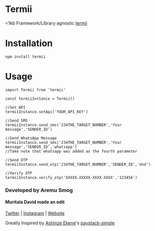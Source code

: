 # Termii
<1kb Framework/Library agnostic [termii](http://www.termii.com) 

# Installation

```
npm install termii
```

# Usage
```
import Termii from 'termii'

const termiiInstance = Termii()

//Set API
termiiInstance.setApi('YOUR_API_KEY')

//Send SMS
termiiInstance.send_sms('234THE_TARGET_NUMBER','Your message','SENDER_ID')

//Send WhatsApp Message
termiiInstance.send_sms('234THE_TARGET_NUMBER','Your message','SENDER_ID','whatsapp')
//Take note that whatsapp was added as the fourth parameter

//Send OTP
termiiInstance.send_otp('234THE_TARGET_NUMBER','SENDER_ID','dnd')

//Verify OTP
termiiInstance.verify_otp('XXXXX-XXXXX-XXXX-XXXX','123456')
```

### Developed by Aremu Smog
#### Muritala David made an edit
[Twitter](https://twitter.com/aremu_smog) | [Instagram](https://instagram.com/aremu_smog) | [Website](http://aremu-smog.herokuapp.com)

Greatly Inspired by [Ashinze Ekene](https://twitter.com/ashinzekene)'s [paystack-simple](https://github.com/ashinzekene/paystack-simple)